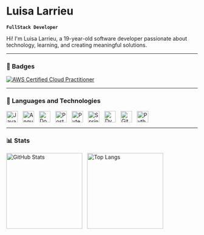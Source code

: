 # Luisa Larrieu

**`FullStack Developer`**

Hi! I'm Luisa Larrieu, a 19-year-old software developer passionate about technology, learning, and creating meaningful solutions.

---

### 🏅 Badges

[![AWS Certified Cloud Practitioner](https://img.shields.io/badge/AWS%20Certified-Cloud%20Practitioner-%23FF9900?style=for-the-badge&logo=amazonaws&logoColor=white)](https://www.credly.com/badges/1cbb62a9-e10a-412b-8d09-43b3e83cfc9e/public_url)

---

### 🤖 Languages and Technologies

<img align="left" alt="Java" title="Java" width="30px" style="padding-right: 10px;" src="https://cdn.jsdelivr.net/gh/devicons/devicon@latest/icons/java/java-original-wordmark.svg" />
<img align="left" alt="Angular" title="Angular" width="30px" style="padding-right: 10px;" src="https://cdn.jsdelivr.net/gh/devicons/devicon@latest/icons/angularjs/angularjs-original.svg" />
<img align="left" alt="Docker" title="Docker" width="30px" style="padding-right: 10px;" src="https://cdn.jsdelivr.net/gh/devicons/devicon@latest/icons/docker/docker-original.svg" />
<img align="left" alt="Postman" title="Postman" width="30px" style="padding-right: 10px;" src="https://cdn.jsdelivr.net/gh/devicons/devicon@latest/icons/postman/postman-original.svg" />
<img align="left" alt="Pytest" title="Pytest" width="30px" style="padding-right: 10px;" src="https://cdn.jsdelivr.net/gh/devicons/devicon@latest/icons/pytest/pytest-original.svg" />
<img align="left" alt="Spring" title="Spring" width="30px" style="padding-right: 10px;" src="https://cdn.jsdelivr.net/gh/devicons/devicon@latest/icons/spring/spring-original.svg" />
<img align="left" alt="DynamoDB" title="DynamoDB" width="30px" style="padding-right: 10px;" src="https://cdn.jsdelivr.net/gh/devicons/devicon@latest/icons/dynamodb/dynamodb-original.svg" />
<img align="left" alt="Git" title="Git" width="30px" style="padding-right: 10px;" src="https://cdn.jsdelivr.net/gh/devicons/devicon@latest/icons/git/git-original.svg" />
<img align="left" alt="Python" title="Python" width="30px" style="padding-right: 10px;" src="https://cdn.jsdelivr.net/gh/devicons/devicon@latest/icons/python/python-original.svg" />

<br clear="left"/>

---

### 📊 Stats

<p>
  <img 
    align="left" 
    alt="GitHub Stats" 
    height="200" 
    style="padding-right: 10px;" 
    src="https://github-readme-stats.vercel.app/api?username=Larrieu16&theme=tokyonight&layout=compact&"
  />

  <img 
    align="left" 
    alt="Top Langs" 
    height="200" 
    src="https://github-readme-stats.vercel.app/api/top-langs/?username=Larrieu16&theme=tokyonight&layout=compact&custom_title=Technologies&langs_count=9" 
  />
</p>

